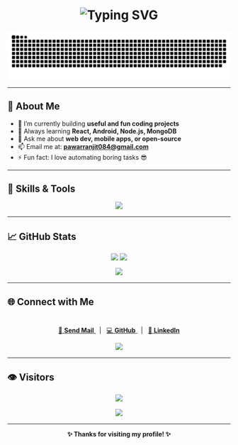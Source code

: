 <h1 align="center">
  <img src="https://readme-typing-svg.demolab.com?font=Fira+Code&duration=3000&pause=1000&color=00F700&center=true&vCenter=true&width=435&lines=Hi+%F0%9F%91%8B%2C+I'm+proggramingPro;A+Passionate+Developer;Web+%7C+Android+%7C+Open+Source+Lover" alt="Typing SVG" />
</h1>

<p align="center">
  <img src="https://github.com/platane/snk/raw/output/github-contribution-grid-snake.svg" alt="snake animation" />
</p>

---

## 🌟 About Me

- 🔭 I’m currently building **useful and fun coding projects**
- 🌱 Always learning **React, Android, Node.js, MongoDB**
- 💬 Ask me about **web dev, mobile apps, or open-source**
- 📫 Email me at: **pawarranjit084@gmail.com**
- ⚡ Fun fact: I love automating boring tasks 😎

---

## 🚀 Skills & Tools

<p align="center">
  <img src="https://skillicons.dev/icons?i=html,css,js,react,nodejs,express,mongodb,java,androidstudio,git,github,vscode,figma" />
</p>

---

## 📈 GitHub Stats

<p align="center">
  <img src="https://github-readme-stats.vercel.app/api?username=proggramingPro&show_icons=true&theme=tokyonight" width="48%" />
  <img src="https://github-readme-streak-stats.herokuapp.com/?user=proggramingPro&theme=tokyonight" width="48%" />
</p>

<p align="center">
  <img src="https://github-readme-stats.vercel.app/api/top-langs/?username=proggramingPro&layout=compact&theme=tokyonight" width="48%" />
</p>

---

## 🌐 Connect with Me <br><br>

<p align="center">
  <a href="mailto:pawarranjit084@gmail.com">
    💌 <b>Send Mail</b>
  </a> &nbsp;&nbsp;|&nbsp;&nbsp;
  <a href="https://github.com/proggramingPro">
    💻 <b>GitHub</b>
  </a> &nbsp;&nbsp;|&nbsp;&nbsp;
  <a href="https://www.linkedin.com/in/ranjit-pawar-019771334">
    🔗 <b>LinkedIn</b>
  </a>
</p>

<p align="center">
  <img src="https://readme-typing-svg.demolab.com?font=Fira+Code&duration=2000&pause=500&color=0FF7F7&center=true&vCenter=true&width=350&lines=Let's+Connect+%F0%9F%91%8B;Say+Hi+Anytime+%F0%9F%91%8D;I'm+Just+a+Click+Away+%F0%9F%91%BC" />
</p>

---

## 👁️ Visitors

<p align="center">
  <img src="https://komarev.com/ghpvc/?username=proggramingPro&label=✨+Visitors+Counter+✨&color=0e75b6&style=flat-square" />
</p>

<p align="center">
  <img src="https://readme-typing-svg.demolab.com?font=Fira+Code&duration=2000&pause=1000&color=FF9D00&center=true&vCenter=true&width=360&lines=You're+visitor+number...;Thanks+for+stopping+by!+%F0%9F%92%9A" />
</p>

---

<p align="center"><b>✨ Thanks for visiting my profile! ✨</b></p>
